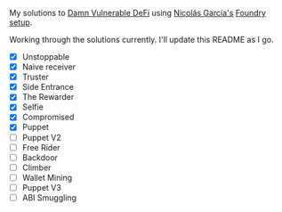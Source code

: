 My solutions to [Damn Vulnerable DeFi](https://www.damnvulnerabledefi.xyz) using [Nicolás García's](https://twitter.com/ngp2311) [Foundry setup](https://github.com/nicolasgarcia214/damn-vulnerable-defi-foundry).

Working through the solutions currently. I'll update this README as I go.

- [x] Unstoppable
- [x] Naive receiver
- [x] Truster
- [x] Side Entrance
- [x] The Rewarder
- [x] Selfie
- [x] Compromised
- [x] Puppet
- [ ] Puppet V2
- [ ] Free Rider
- [ ] Backdoor
- [ ] Climber
- [ ] Wallet Mining
- [ ] Puppet V3
- [ ] ABI Smuggling